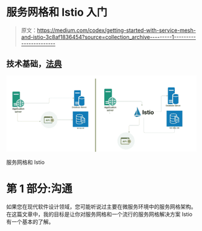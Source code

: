 # 服务网格和 Istio 入门

> 原文：<https://medium.com/codex/getting-started-with-service-mesh-and-istio-3c8af1836454?source=collection_archive---------1----------------------->

## 技术基础，[法典](http://medium.com/codex)

![](img/3aadda705b8a1d3dd7587db8d92d0581.png)

服务网格和 Istio

# 第 1 部分:沟通

如果您在现代软件设计领域，您可能听说过主要在微服务环境中的服务网格架构。在这篇文章中，我的目标是让你对服务网格和一个流行的服务网格解决方案 Istio 有一个基本的了解。